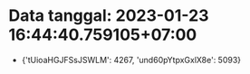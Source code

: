 # Data tanggal: 2023-01-23 16:44:40.759105+07:00

* {'tUioaHGJFSsJSWLM': 4267, 'und60pYtpxGxlX8e': 5093}

